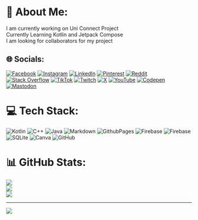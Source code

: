 # 💫 About Me:
I am currently working on Uni Connect Project<br>Currently Learning Kotlin and Jetpack Compose<br>I am looking for collaborators for my project


## 🌐 Socials:
[![Facebook](https://img.shields.io/badge/Facebook-%231877F2.svg?logo=Facebook&logoColor=white)](https://facebook.com/mikesplore) [![Instagram](https://img.shields.io/badge/Instagram-%23E4405F.svg?logo=Instagram&logoColor=white)](https://instagram.com/@mikesplore) [![LinkedIn](https://img.shields.io/badge/LinkedIn-%230077B5.svg?logo=linkedin&logoColor=white)](https://linkedin.com/in/mikesplore) [![Pinterest](https://img.shields.io/badge/Pinterest-%23E60023.svg?logo=Pinterest&logoColor=white)](https://pinterest.com/mikesplore) [![Reddit](https://img.shields.io/badge/Reddit-%23FF4500.svg?logo=Reddit&logoColor=white)](https://reddit.com/user/mikesplore) [![Stack Overflow](https://img.shields.io/badge/-Stackoverflow-FE7A16?logo=stack-overflow&logoColor=white)](https://stackoverflow.com/users/mikesplore) [![TikTok](https://img.shields.io/badge/TikTok-%23000000.svg?logo=TikTok&logoColor=white)](https://tiktok.com/@@mikesplore) [![Twitch](https://img.shields.io/badge/Twitch-%239146FF.svg?logo=Twitch&logoColor=white)](https://twitch.tv/mikesplore) [![X](https://img.shields.io/badge/X-black.svg?logo=X&logoColor=white)](https://x.com/@mikesplore) [![YouTube](https://img.shields.io/badge/YouTube-%23FF0000.svg?logo=YouTube&logoColor=white)](https://youtube.com/@mikesplore) [![Codepen](https://img.shields.io/badge/Codepen-000000?style=for-the-badge&logo=codepen&logoColor=white)](https://codepen.io/mikesplore) [![Mastodon](https://img.shields.io/badge/-MASTODON-%232B90D9?style=for-the-badge&logo=mastodon&logoColor=white)](https://mastodon.social/@mikesplore) 

# 💻 Tech Stack:
![Kotlin](https://img.shields.io/badge/kotlin-%237F52FF.svg?style=for-the-badge&logo=kotlin&logoColor=white) ![C++](https://img.shields.io/badge/c++-%2300599C.svg?style=for-the-badge&logo=c%2B%2B&logoColor=white) ![Java](https://img.shields.io/badge/java-%23ED8B00.svg?style=for-the-badge&logo=openjdk&logoColor=white) ![Markdown](https://img.shields.io/badge/markdown-%23000000.svg?style=for-the-badge&logo=markdown&logoColor=white) ![GithubPages](https://img.shields.io/badge/github%20pages-121013?style=for-the-badge&logo=github&logoColor=white) ![Firebase](https://img.shields.io/badge/firebase-%23039BE5.svg?style=for-the-badge&logo=firebase) ![Firebase](https://img.shields.io/badge/firebase-a08021?style=for-the-badge&logo=firebase&logoColor=ffcd34) ![SQLite](https://img.shields.io/badge/sqlite-%2307405e.svg?style=for-the-badge&logo=sqlite&logoColor=white) ![Canva](https://img.shields.io/badge/Canva-%2300C4CC.svg?style=for-the-badge&logo=Canva&logoColor=white) ![GitHub](https://img.shields.io/badge/github-%23121011.svg?style=for-the-badge&logo=github&logoColor=white)
# 📊 GitHub Stats:
![](https://github-readme-stats.vercel.app/api?username=mikesplore&theme=dark&hide_border=false&include_all_commits=false&count_private=false)<br/>
![](https://github-readme-streak-stats.herokuapp.com/?user=mikesplore&theme=dark&hide_border=false)<br/>
![](https://github-readme-stats.vercel.app/api/top-langs/?username=mikesplore&theme=dark&hide_border=false&include_all_commits=false&count_private=false&layout=compact)

---
[![](https://visitcount.itsvg.in/api?id=mikesplore&icon=0&color=0)](https://visitcount.itsvg.in)

<!-- Proudly created with GPRM ( https://gprm.itsvg.in ) -->